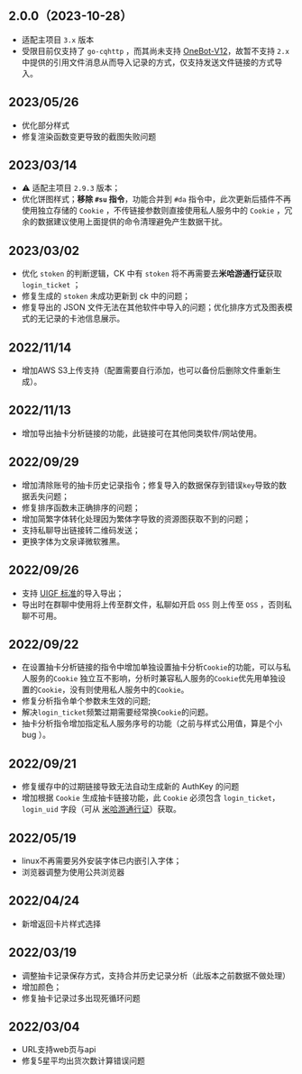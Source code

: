 ## 2.0.0（2023-10-28）

- 适配主项目 `3.x` 版本
- 受限目前仅支持了 `go-cqhttp` ，而其尚未支持 [OneBot-V12](https://onebot.dev)，故暂不支持 `2.x`
  中提供的引用文件消息从而导入记录的方式，仅支持发送文件链接的方式导入。

## 2023/05/26

- 优化部分样式
- 修复渲染函数变更导致的截图失败问题

## 2023/03/14

- ⚠️ 适配主项目 `2.9.3` 版本；
- 优化饼图样式；**移除 `#su` 指令**，功能合并到 `#da`
  指令中，此次更新后插件不再使用独立存储的 `Cookie` ，不传链接参数则直接使用私人服务中的 `Cookie`
  ，冗余的数据建议使用上面提供的命令清理避免产生数据干扰。

## 2023/03/02

- 优化 `stoken` 的判断逻辑，CK 中有 `stoken` 将不再需要去**米哈游通行证**获取 `login_ticket` ；
- 修复生成的 `stoken` 未成功更新到 ck 中的问题；
- 修复导出的 JSON 文件无法在其他软件中导入的问题；优化排序方式及图表模式的无记录的卡池信息展示。

## 2022/11/14

- 增加AWS S3上传支持（配置需要自行添加，也可以备份后删除文件重新生成）。

## 2022/11/13

- 增加导出抽卡分析链接的功能，此链接可在其他同类软件/网站使用。

## 2022/09/29

- 增加清除账号的抽卡历史记录指令；修复导入的数据保存到错误`key`导致的数据丢失问题；
- 修复排序函数未正确排序的问题；
- 增加简繁字体转化处理因为繁体字导致的资源图获取不到的问题；
- 支持私聊导出链接转二维码发送；
- 更换字体为文泉译微软雅黑。

## 2022/09/26

- 支持 [UIGF 标准](https://github.com/DGP-Studio/Snap.Genshin/wiki/StandardFormat#export_app)的导入导出；
- 导出时在群聊中使用将上传至群文件，私聊如开启 `OSS` 则上传至 `OSS` ，否则私聊不可用。

## 2022/09/22

- 在设置抽卡分析链接的指令中增加单独设置抽卡分析`Cookie`的功能，可以与私人服务的`Cookie`
  独立互不影响，分析时兼容私人服务的`Cookie`优先用单独设置的`Cookie`，没有则使用私人服务中的`Cookie`。
- 修复分析指令单个参数未生效的问题;
- 解决`login_ticket`频繁过期需要经常换`Cookie`的问题。
- 抽卡分析指令增加指定私人服务序号的功能（之前与样式公用值，算是个小 bug ）。

## 2022/09/21

- 修复缓存中的过期链接导致无法自动生成新的 AuthKey 的问题
- 增加根据 `Cookie` 生成抽卡链接功能，此 `Cookie` 必须包含 `login_ticket`，`login_uid`
  字段（可从 [米哈游通行证](https://user.mihoyo.com/)）获取。

## 2022/05/19

- linux不再需要另外安装字体已内嵌引入字体；
- 浏览器调整为使用公共浏览器

## 2022/04/24

- 新增返回卡片样式选择

## 2022/03/19

- 调整抽卡记录保存方式，支持合并历史记录分析（此版本之前数据不做处理）
- 增加颜色；
- 修复抽卡记录过多出现死循环问题

## 2022/03/04

- URL支持web页与api
- 修复5星平均出货次数计算错误问题